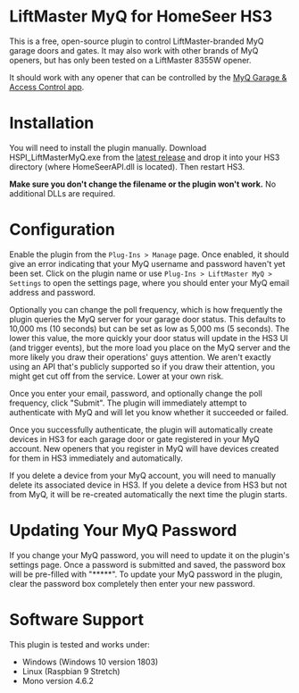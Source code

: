 # LiftMaster MyQ for HomeSeer HS3

This is a free, open-source plugin to control LiftMaster-branded MyQ garage doors and gates. It may also work with other
brands of MyQ openers, but has only been tested on a LiftMaster 8355W opener.

It should work with any opener that can be controlled by the
[MyQ Garage & Access Control app](https://play.google.com/store/apps/details?id=com.chamberlain.android.liftmaster.myq).

# Installation

You will need to install the plugin manually.
Download HSPI_LiftMasterMyQ.exe from the [latest release](https://github.com/DoctorMcKay/HSPI_LiftMasterMyQ/releases/latest)
and drop it into your HS3 directory (where HomeSeerAPI.dll is located). Then restart HS3.

**Make sure you don't change the filename or the plugin won't work.** No additional DLLs are required.

# Configuration

Enable the plugin from the `Plug-Ins > Manage` page. Once enabled, it should give an error indicating that your MyQ
username and password haven't yet been set. Click on the plugin name or use `Plug-Ins > LiftMaster MyQ > Settings`
to open the settings page, where you should enter your MyQ email address and password.

Optionally you can change the poll frequency, which is how frequently the plugin queries the MyQ server for your garage
door status. This defaults to 10,000 ms (10 seconds) but can be set as low as 5,000 ms (5 seconds). The lower this value,
the more quickly your door status will update in the HS3 UI (and trigger events), but the more load you place on the MyQ
server and the more likely you draw their operations' guys attention. We aren't exactly using an API that's publicly
supported so if you draw their attention, you might get cut off from the service. Lower at your own risk.

Once you enter your email, password, and optionally change the poll frequency, click "Submit". The plugin will
immediately attempt to authenticate with MyQ and will let you know whether it succeeded or failed.

Once you successfully authenticate, the plugin will automatically create devices in HS3 for each garage door or gate
registered in your MyQ account. New openers that you register in MyQ will have devices created for them in HS3
immediately and automatically.

If you delete a device from your MyQ account, you will need to manually delete its associated device in HS3. If you
delete a device from HS3 but not from MyQ, it will be re-created automatically the next time the plugin starts.

# Updating Your MyQ Password

If you change your MyQ password, you will need to update it on the plugin's settings page. Once a password is submitted
and saved, the password box will be pre-filled with "*****". To update your MyQ password in the plugin, clear the
password box completely then enter your new password.

# Software Support

This plugin is tested and works under:

- Windows (Windows 10 version 1803)
- Linux (Raspbian 9 Stretch)
- Mono version 4.6.2

